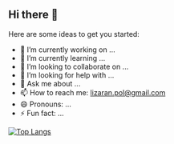 ## Hi there 👋

Here are some ideas to get you started:

- 🔭 I’m currently working on ...
- 🌱 I’m currently learning ...
- 👯 I’m looking to collaborate on ...
- 🤔 I’m looking for help with ...
- 💬 Ask me about ...
- 📫 How to reach me: lizaran.pol@gmail.com
- 😄 Pronouns: ...
- ⚡ Fun fact: ...

[![Top Langs](https://github-readme-stats.vercel.app/api/top-langs/?username=PolLizaran&langs_count=8)](https://github.com/PolLizaran/github-readme-stats)
